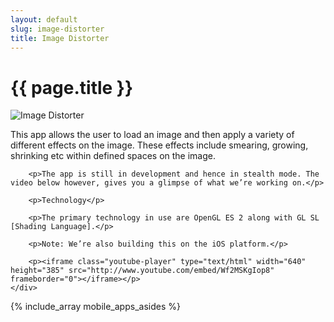 ```yaml
---
layout: default
slug: image-distorter
title: Image Distorter
---
```

<div class="span9">
	<h1>{{ page.title }}</h1>
	<div class="row-fluid">
		<div class="span5 main-image-container">
			<img src="/images/image_distorter3.png" alt="Image Distorter" title="Image Distorter" />
		</div>
		<p>This app allows the user to load an image and then apply a variety of different effects on the image. These effects include  smearing, growing, shrinking etc within defined spaces on the image.</p>

		<p>The app is still in development and hence in stealth mode. The video below however, gives you a glimpse of what we’re working on.</p>

		<p>Technology</p>

		<p>The primary technology in use are OpenGL ES 2 along with GL SL [Shading Language].</p>

		<p>Note: We’re also building this on the iOS platform.</p>

		<p><iframe class="youtube-player" type="text/html" width="640" height="385" src="http://www.youtube.com/embed/Wf2MSKgIop8" frameborder="0"></iframe></p>
	</div>
</div>
<div class="sidebar-nav span3">
  {% include_array mobile_apps_asides %}
</div>

